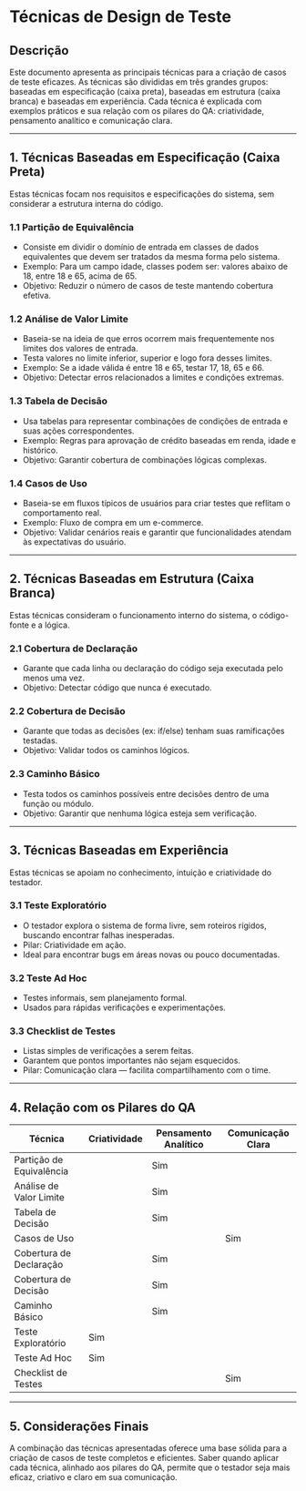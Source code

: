# Técnicas de Design de Teste

## Descrição

Este documento apresenta as principais técnicas para a criação de casos de teste eficazes. As técnicas são divididas em três grandes grupos: baseadas em especificação (caixa preta), baseadas em estrutura (caixa branca) e baseadas em experiência. Cada técnica é explicada com exemplos práticos e sua relação com os pilares do QA: criatividade, pensamento analítico e comunicação clara.

---

## 1. Técnicas Baseadas em Especificação (Caixa Preta)

Estas técnicas focam nos requisitos e especificações do sistema, sem considerar a estrutura interna do código.

### 1.1 Partição de Equivalência

- Consiste em dividir o domínio de entrada em classes de dados equivalentes que devem ser tratados da mesma forma pelo sistema.
- Exemplo: Para um campo idade, classes podem ser: valores abaixo de 18, entre 18 e 65, acima de 65.
- Objetivo: Reduzir o número de casos de teste mantendo cobertura efetiva.

### 1.2 Análise de Valor Limite

- Baseia-se na ideia de que erros ocorrem mais frequentemente nos limites dos valores de entrada.
- Testa valores no limite inferior, superior e logo fora desses limites.
- Exemplo: Se a idade válida é entre 18 e 65, testar 17, 18, 65 e 66.
- Objetivo: Detectar erros relacionados a limites e condições extremas.

### 1.3 Tabela de Decisão

- Usa tabelas para representar combinações de condições de entrada e suas ações correspondentes.
- Exemplo: Regras para aprovação de crédito baseadas em renda, idade e histórico.
- Objetivo: Garantir cobertura de combinações lógicas complexas.

### 1.4 Casos de Uso

- Baseia-se em fluxos típicos de usuários para criar testes que reflitam o comportamento real.
- Exemplo: Fluxo de compra em um e-commerce.
- Objetivo: Validar cenários reais e garantir que funcionalidades atendam às expectativas do usuário.

---

## 2. Técnicas Baseadas em Estrutura (Caixa Branca)

Estas técnicas consideram o funcionamento interno do sistema, o código-fonte e a lógica.

### 2.1 Cobertura de Declaração

- Garante que cada linha ou declaração do código seja executada pelo menos uma vez.
- Objetivo: Detectar código que nunca é executado.

### 2.2 Cobertura de Decisão

- Garante que todas as decisões (ex: if/else) tenham suas ramificações testadas.
- Objetivo: Validar todos os caminhos lógicos.

### 2.3 Caminho Básico

- Testa todos os caminhos possíveis entre decisões dentro de uma função ou módulo.
- Objetivo: Garantir que nenhuma lógica esteja sem verificação.

---

## 3. Técnicas Baseadas em Experiência

Estas técnicas se apoiam no conhecimento, intuição e criatividade do testador.

### 3.1 Teste Exploratório

- O testador explora o sistema de forma livre, sem roteiros rígidos, buscando encontrar falhas inesperadas.
- Pilar: Criatividade em ação.
- Ideal para encontrar bugs em áreas novas ou pouco documentadas.

### 3.2 Teste Ad Hoc

- Testes informais, sem planejamento formal.
- Usados para rápidas verificações e experimentações.

### 3.3 Checklist de Testes

- Listas simples de verificações a serem feitas.
- Garantem que pontos importantes não sejam esquecidos.
- Pilar: Comunicação clara — facilita compartilhamento com o time.

---

## 4. Relação com os Pilares do QA

| Técnica                   | Criatividade | Pensamento Analítico | Comunicação Clara |
|---------------------------|--------------|----------------------|-------------------|
| Partição de Equivalência  |              | Sim                  |                   |
| Análise de Valor Limite   |              | Sim                  |                   |
| Tabela de Decisão         |              | Sim                  |                   |
| Casos de Uso              |              |                      | Sim               |
| Cobertura de Declaração   |              | Sim                  |                   |
| Cobertura de Decisão      |              | Sim                  |                   |
| Caminho Básico            |              | Sim                  |                   |
| Teste Exploratório        | Sim          |                      |                   |
| Teste Ad Hoc              | Sim          |                      |                   |
| Checklist de Testes       |              |                      | Sim               |

---

## 5. Considerações Finais

A combinação das técnicas apresentadas oferece uma base sólida para a criação de casos de teste completos e eficientes. Saber quando aplicar cada técnica, alinhado aos pilares do QA, permite que o testador seja mais eficaz, criativo e claro em sua comunicação.
